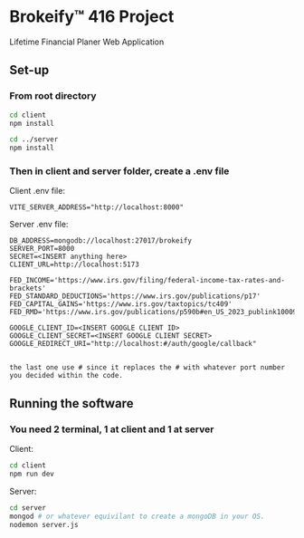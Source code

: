 # Brokeify™ 416 Project
Lifetime Financial Planer Web Application

## Set-up
### From root directory
```bash
cd client
npm install

cd ../server
npm install
```
### Then in client and server folder, create a .env file   
Client .env file:
```
VITE_SERVER_ADDRESS="http://localhost:8000"
```
Server .env file:
```
DB_ADDRESS=mongodb://localhost:27017/brokeify
SERVER_PORT=8000
SECRET=<INSERT anything here>
CLIENT_URL=http://localhost:5173

FED_INCOME='https://www.irs.gov/filing/federal-income-tax-rates-and-brackets'
FED_STANDARD_DEDUCTIONS='https://www.irs.gov/publications/p17'
FED_CAPITAL_GAINS='https://www.irs.gov/taxtopics/tc409'
FED_RMD='https://www.irs.gov/publications/p590b#en_US_2023_publink100090310'

GOOGLE_CLIENT_ID=<INSERT GOOGLE CLIENT ID>
GOOGLE_CLIENT_SECRET=<INSERT GOOGLE CLIENT SECRET>
GOOGLE_REDIRECT_URI="http://localhost:#/auth/google/callback"


the last one use # since it replaces the # with whatever port number you decided within the code.
```

## Running the software
### You need 2 terminal, 1 at client and 1 at server

Client:
```bash
cd client
npm run dev
```

Server:
```bash
cd server
mongod # or whatever equivilant to create a mongoDB in your OS.
nodemon server.js
```